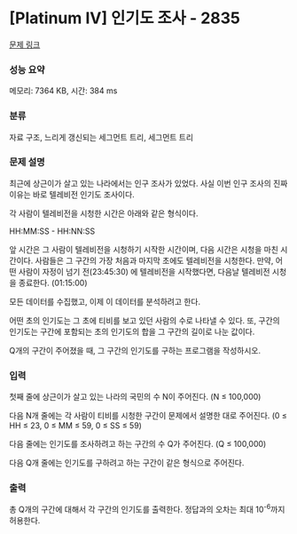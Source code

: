 # [Platinum IV] 인기도 조사 - 2835 

[문제 링크](https://www.acmicpc.net/problem/2835) 

### 성능 요약

메모리: 7364 KB, 시간: 384 ms

### 분류

자료 구조, 느리게 갱신되는 세그먼트 트리, 세그먼트 트리

### 문제 설명

<p>최근에 상근이가 살고 있는 나라에서는 인구 조사가 있었다. 사실 이번 인구 조사의 진짜 이유는 바로 텔레비전 인기도 조사이다.</p>

<p>각 사람이 텔레비전을 시청한 시간은 아래와 같은 형식이다.</p>

<p>HH:MM:SS - HH:NN:SS</p>

<p>앞 시간은 그 사람이 텔레비전을 시청하기 시작한 시간이며, 다음 시간은 시청을 마친 시간이다. 사람들은 그 구간의 가장 처음과 마지막 초에도 텔레비전을 시청한다. 만약, 어떤 사람이 자정이 넘기 전(23:45:30) 에 텔레비전을 시작했다면, 다음날 텔레비전 시청을 종료한다. (01:15:00)</p>

<p>모든 데이터를 수집했고, 이제 이 데이터를 분석하려고 한다.</p>

<p>어떤 초의 인기도는 그 초에 티비를 보고 있던 사람의 수로 나타낼 수 있다. 또, 구간의 인기도는 구간에 포함되는 초의 인기도의 합을 그 구간의 길이로 나눈 값이다.</p>

<p>Q개의 구간이 주어졌을 때, 그 구간의 인기도를 구하는 프로그램을 작성하시오.</p>

### 입력 

 <p>첫째 줄에 상근이가 살고 있는 나라의 국민의 수 N이 주어진다. (N ≤ 100,000)</p>

<p>다음 N개 줄에는 각 사람이 티비를 시청한 구간이 문제에서 설명한 대로 주어진다. (0 ≤ HH ≤ 23, 0 ≤ MM ≤ 59, 0 ≤ SS ≤ 59)</p>

<p>다음 줄에는 인기도를 조사하려고 하는 구간의 수 Q가 주어진다. (Q ≤ 100,000)</p>

<p>다음 Q개 줄에는 인기도를 구하려고 하는 구간이 같은 형식으로 주어진다.</p>

### 출력 

 <p>총 Q개의 구간에 대해서 각 구간의 인기도를 출력한다. 정답과의 오차는 최대 10<sup>-6</sup>까지 허용한다.</p>

